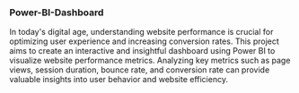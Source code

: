 ### Power-BI-Dashboard
In today's digital age, understanding website performance is crucial for optimizing user experience and increasing conversion rates. This project aims to create an interactive and insightful dashboard using Power BI to visualize website performance metrics.
Analyzing key metrics such as page views, session duration, bounce rate, and conversion rate can provide valuable insights into user behavior and website efficiency. 
